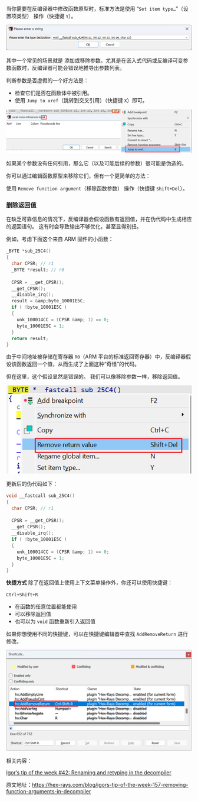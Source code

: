 当你需要在反编译器中修改函数原型时，标准方法是使用 “`Set item type…`”（设置项类型） 操作（快捷键 `Y`）。

![](assets/2023/09/hr_args1.png)

其中一个常见的场景就是 添加或移除参数。尤其是在嵌入式代码或反编译可变参数函数时，反编译器可能会错误地推导出参数列表。

判断参数是否虚假的一个好方法是：

- 检查它们是否在函数体中被引用。
- 使用 `Jump to xref`（跳转到交叉引用）（快捷键 `X`）即可。

![](assets/2023/09/hr_args2.png)

如果某个参数没有任何引用，那么它（以及可能后续的参数）很可能是伪造的。

你可以通过编辑函数原型来移除它们，但有一个更简单的方法：

使用 `Remove function argument`（移除函数参数） 操作（快捷键 `Shift+Del`）。

### 删除返回值
在缺乏可靠信息的情况下，反编译器会假设函数有返回值，并在伪代码中生成相应的返回语句。 这有时会导致输出不够优化，甚至显得别扭。

例如，考虑下面这个来自 ARM 固件的小函数：
```c
_BYTE *sub_25C4()
{
  char CPSR; // r1
  _BYTE *result; // r0

  CPSR = __get_CPSR();
  __get_CPSR();
  __disable_irq();
  result = &amp;byte_10001E5C;
  if ( !byte_10001E5C )
  {
    unk_100014CC = (CPSR &amp; 1) == 0;
    byte_10001E5C = 1;
  }
  return result;
}
```

由于中间地址被存储在寄存器 `R0`（ARM 平台的标准返回寄存器）中，反编译器假设该函数返回一个值，从而生成了上面这种“奇怪”的代码。

但在这里，这个假设显然是错误的。 我们可以像移除参数一样，移除返回值。

![](assets/2023/09/hr_args3.png)

更新后的伪代码如下：

```c
void __fastcall sub_25C4()
{
  char CPSR; // r1

  CPSR = __get_CPSR();
  __get_CPSR();
  __disable_irq();
  if ( !byte_10001E5C )
  {
    unk_100014CC = (CPSR &amp; 1) == 0;
    byte_10001E5C = 1;
  }
}
```

**快捷方式**
除了在返回值上使用上下文菜单操作外，你还可以使用快捷键：

`Ctrl+Shift+R`

- 在函数的任意位置都能使用
- 可以移除返回值
- 也可以为 `void` 函数重新引入返回值

如果你想使用不同的快捷键，可以在快捷键编辑器中查找 `AddRemoveReturn` 进行修改。

![](assets/2023/09/hr_args4.png)

相关内容：

[Igor’s tip of the week #42: Renaming and retyping in the decompiler](https://hex-rays.com/blog/igors-tip-of-the-week-42-renaming-and-retyping-in-the-decompiler/)

原文地址：https://hex-rays.com/blog/igors-tip-of-the-week-157-removing-function-arguments-in-decompiler